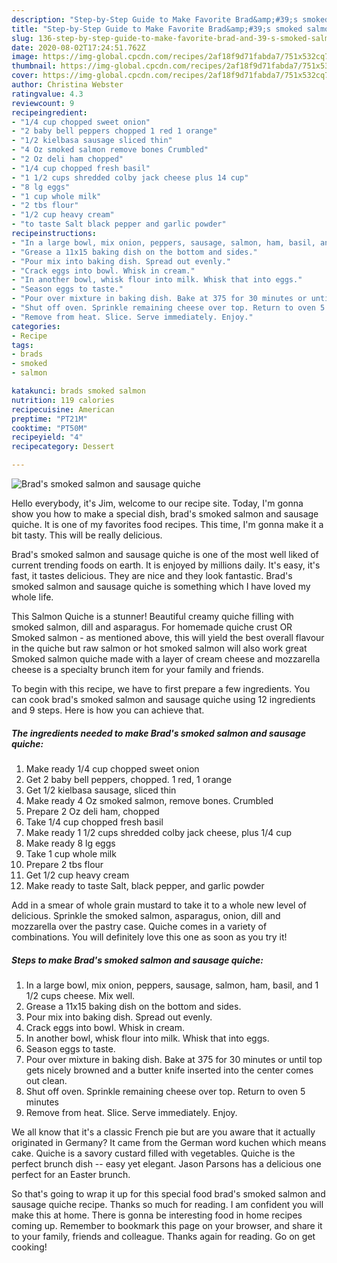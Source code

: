 ```yaml
---
description: "Step-by-Step Guide to Make Favorite Brad&amp;#39;s smoked salmon and sausage quiche"
title: "Step-by-Step Guide to Make Favorite Brad&amp;#39;s smoked salmon and sausage quiche"
slug: 136-step-by-step-guide-to-make-favorite-brad-and-39-s-smoked-salmon-and-sausage-quiche
date: 2020-08-02T17:24:51.762Z
image: https://img-global.cpcdn.com/recipes/2af18f9d71fabda7/751x532cq70/brads-smoked-salmon-and-sausage-quiche-recipe-main-photo.jpg
thumbnail: https://img-global.cpcdn.com/recipes/2af18f9d71fabda7/751x532cq70/brads-smoked-salmon-and-sausage-quiche-recipe-main-photo.jpg
cover: https://img-global.cpcdn.com/recipes/2af18f9d71fabda7/751x532cq70/brads-smoked-salmon-and-sausage-quiche-recipe-main-photo.jpg
author: Christina Webster
ratingvalue: 4.3
reviewcount: 9
recipeingredient:
- "1/4 cup chopped sweet onion"
- "2 baby bell peppers chopped 1 red 1 orange"
- "1/2 kielbasa sausage sliced thin"
- "4 Oz smoked salmon remove bones Crumbled"
- "2 Oz deli ham chopped"
- "1/4 cup chopped fresh basil"
- "1 1/2 cups shredded colby jack cheese plus 14 cup"
- "8 lg eggs"
- "1 cup whole milk"
- "2 tbs flour"
- "1/2 cup heavy cream"
- "to taste Salt black pepper and garlic powder"
recipeinstructions:
- "In a large bowl, mix onion, peppers, sausage, salmon, ham, basil, and 1 1/2 cups cheese. Mix well."
- "Grease a 11x15 baking dish on the bottom and sides."
- "Pour mix into baking dish. Spread out evenly."
- "Crack eggs into bowl. Whisk in cream."
- "In another bowl, whisk flour into milk. Whisk that into eggs."
- "Season eggs to taste."
- "Pour over mixture in baking dish. Bake at 375 for 30 minutes or until top gets nicely browned and a butter knife inserted into the center comes out clean."
- "Shut off oven. Sprinkle remaining cheese over top. Return to oven 5 minutes"
- "Remove from heat. Slice. Serve immediately. Enjoy."
categories:
- Recipe
tags:
- brads
- smoked
- salmon

katakunci: brads smoked salmon 
nutrition: 119 calories
recipecuisine: American
preptime: "PT21M"
cooktime: "PT50M"
recipeyield: "4"
recipecategory: Dessert

---
```



![Brad&#39;s smoked salmon and sausage quiche](https://img-global.cpcdn.com/recipes/2af18f9d71fabda7/751x532cq70/brads-smoked-salmon-and-sausage-quiche-recipe-main-photo.jpg)

Hello everybody, it's Jim, welcome to our recipe site. Today, I'm gonna show you how to make a special dish, brad&#39;s smoked salmon and sausage quiche. It is one of my favorites food recipes. This time, I'm gonna make it a bit tasty. This will be really delicious.

Brad&#39;s smoked salmon and sausage quiche is one of the most well liked of current trending foods on earth. It is enjoyed by millions daily. It's easy, it's fast, it tastes delicious. They are nice and they look fantastic. Brad&#39;s smoked salmon and sausage quiche is something which I have loved my whole life.

This Salmon Quiche is a stunner! Beautiful creamy quiche filling with smoked salmon, dill and asparagus. For homemade quiche crust OR Smoked salmon - as mentioned above, this will yield the best overall flavour in the quiche but raw salmon or hot smoked salmon will also work great Smoked salmon quiche made with a layer of cream cheese and mozzarella cheese is a specialty brunch item for your family and friends.


To begin with this recipe, we have to first prepare a few ingredients. You can cook brad&#39;s smoked salmon and sausage quiche using 12 ingredients and 9 steps. Here is how you can achieve that.

<!--inarticleads1-->

##### The ingredients needed to make Brad&#39;s smoked salmon and sausage quiche:

1. Make ready 1/4 cup chopped sweet onion
1. Get 2 baby bell peppers, chopped. 1 red, 1 orange
1. Get 1/2 kielbasa sausage, sliced thin
1. Make ready 4 Oz smoked salmon, remove bones. Crumbled
1. Prepare 2 Oz deli ham, chopped
1. Take 1/4 cup chopped fresh basil
1. Make ready 1 1/2 cups shredded colby jack cheese, plus 1/4 cup
1. Make ready 8 lg eggs
1. Take 1 cup whole milk
1. Prepare 2 tbs flour
1. Get 1/2 cup heavy cream
1. Make ready to taste Salt, black pepper, and garlic powder


Add in a smear of whole grain mustard to take it to a whole new level of delicious. Sprinkle the smoked salmon, asparagus, onion, dill and mozzarella over the pastry case. Quiche comes in a variety of combinations. You will definitely love this one as soon as you try it! 

<!--inarticleads2-->

##### Steps to make Brad&#39;s smoked salmon and sausage quiche:

1. In a large bowl, mix onion, peppers, sausage, salmon, ham, basil, and 1 1/2 cups cheese. Mix well.
1. Grease a 11x15 baking dish on the bottom and sides.
1. Pour mix into baking dish. Spread out evenly.
1. Crack eggs into bowl. Whisk in cream.
1. In another bowl, whisk flour into milk. Whisk that into eggs.
1. Season eggs to taste.
1. Pour over mixture in baking dish. Bake at 375 for 30 minutes or until top gets nicely browned and a butter knife inserted into the center comes out clean.
1. Shut off oven. Sprinkle remaining cheese over top. Return to oven 5 minutes
1. Remove from heat. Slice. Serve immediately. Enjoy.


We all know that it&#39;s a classic French pie but are you aware that it actually originated in Germany? It came from the German word kuchen which means cake. Quiche is a savory custard filled with vegetables. Quiche is the perfect brunch dish -- easy yet elegant. Jason Parsons has a delicious one perfect for an Easter brunch. 

So that's going to wrap it up for this special food brad&#39;s smoked salmon and sausage quiche recipe. Thanks so much for reading. I am confident you will make this at home. There is gonna be interesting food in home recipes coming up. Remember to bookmark this page on your browser, and share it to your family, friends and colleague. Thanks again for reading. Go on get cooking!
